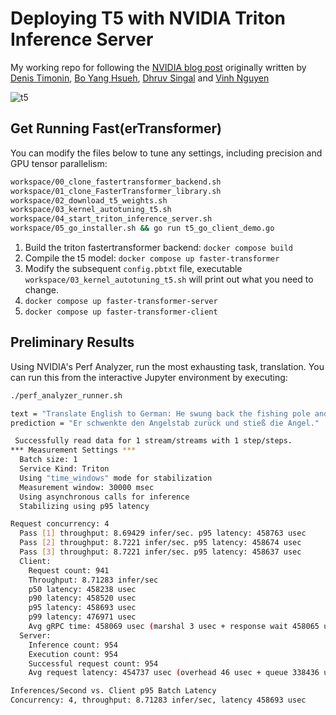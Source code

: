 # Deploying T5 with NVIDIA Triton Inference Server

My working repo for following the [NVIDIA blog post](https://developer.nvidia.com/blog/deploying-gpt-j-and-t5-with-fastertransformer-and-triton-inference-server/) originally written by [Denis Timonin](https://developer.nvidia.com/blog/author/dtimonin/), [Bo Yang Hsueh](https://developer.nvidia.com/blog/author/bhsueh/), [Dhruv Singal](https://developer.nvidia.com/blog/author/dsingal/) and [Vinh Nguyen](https://developer.nvidia.com/blog/author/vinhn/)

![t5](https://developer-blogs.nvidia.com/wp-content/uploads/2022/07/image8.png)

## Get Running Fast(erTransformer)

You can modify the files below to tune any settings, including precision and GPU tensor parallelism:

```sh
workspace/00_clone_fastertransformer_backend.sh
workspace/01_clone_FasterTransformer_library.sh
workspace/02_download_t5_weights.sh
workspace/03_kernel_autotuning_t5.sh
workspace/04_start_triton_inference_server.sh
workspace/05_go_installer.sh && go run t5_go_client_demo.go
```

1. Build the triton fastertransformer backend: `docker compose build`
2. Compile the t5 model: `docker compose up faster-transformer`
3. Modify the subsequent `config.pbtxt` file, executable `workspace/03_kernel_autotuning_t5.sh` will print out what you need to change.
4. `docker compose up faster-transformer-server`
5. `docker compose up faster-transformer-client`

## Preliminary Results

Using NVIDIA's Perf Analyzer, run the most exhausting task, translation. You can run this from the interactive Jupyter environment by executing:

```sh
./perf_analyzer_runner.sh
```

```sh
text = "Translate English to German: He swung back the fishing pole and cast the line."
prediction = "Er schwenkte den Angelstab zurück und stieß die Angel."
```

```sh
 Successfully read data for 1 stream/streams with 1 step/steps.
*** Measurement Settings ***
  Batch size: 1
  Service Kind: Triton
  Using "time_windows" mode for stabilization
  Measurement window: 30000 msec
  Using asynchronous calls for inference
  Stabilizing using p95 latency

Request concurrency: 4
  Pass [1] throughput: 8.69429 infer/sec. p95 latency: 458763 usec
  Pass [2] throughput: 8.7221 infer/sec. p95 latency: 458674 usec
  Pass [3] throughput: 8.7221 infer/sec. p95 latency: 458637 usec
  Client:
    Request count: 941
    Throughput: 8.71283 infer/sec
    p50 latency: 458238 usec
    p90 latency: 458520 usec
    p95 latency: 458693 usec
    p99 latency: 476971 usec
    Avg gRPC time: 458069 usec (marshal 3 usec + response wait 458065 usec + unmarshal 1 usec)
  Server:
    Inference count: 954
    Execution count: 954
    Successful request count: 954
    Avg request latency: 454737 usec (overhead 46 usec + queue 338436 usec + compute input 17 usec + compute infer 116190 usec + compute output 47 usec)

Inferences/Second vs. Client p95 Batch Latency
Concurrency: 4, throughput: 8.71283 infer/sec, latency 458693 usec
```
